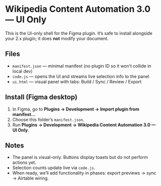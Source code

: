 # Wikipedia Content Automation 3.0 — UI Only

This is the UI-only shell for the Figma plugin. It’s safe to install alongside your 2.x plugin; it does **not** modify your document.

## Files
- `manifest.json` — minimal manifest (no plugin ID so it won’t collide in local dev)
- `code.js` — opens the UI and streams live selection info to the panel
- `ui.html` — visual panel with tabs: Build / Sync / Review / Export

## Install (Figma desktop)
1. In Figma, go to **Plugins → Development → Import plugin from manifest…**
2. Choose this folder’s `manifest.json`.
3. Run **Plugins → Development → Wikipedia Content Automation 3.0 — UI Only**.

## Notes
- The panel is visual-only. Buttons display toasts but do not perform actions yet.
- Selection counts update live via `code.js`.
- When ready, we’ll add functionality in phases: export previews → sync → Airtable wiring.
